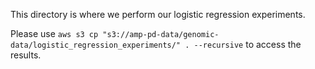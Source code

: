 This directory is where we perform our logistic regression experiments.

Please use `aws s3 cp "s3://amp-pd-data/genomic-data/logistic_regression_experiments/" . --recursive` to access the results.